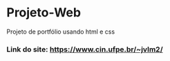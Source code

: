# Projeto-Web
Projeto de portfólio usando html e css

### Link do site: https://www.cin.ufpe.br/~jvlm2/
